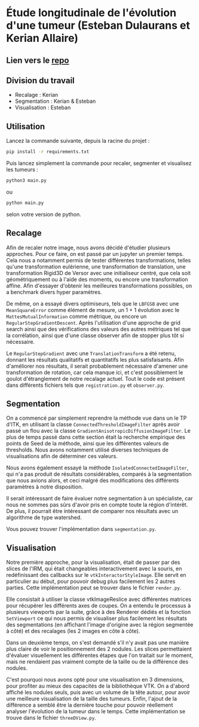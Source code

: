 # Étude longitudinale de l'évolution d'une tumeur (Esteban Dulaurans et Kerian Allaire)

## Lien vers le [repo](https://github.com/Maikashan/VITK)

## Division du travail

- Recalage : Kerian
- Segmentation : Kerian & Esteban
- Visualisation : Esteban

## Utilisation

Lancez la commande suivante, depuis la racine du projet :

```bash
pip install -r requirements.txt
```

Puis lancez simplement la commande pour recaler, segmenter et visualisez les tumeurs :

```bash
python3 main.py
```

ou

```bash
python main.py
```

selon votre version de python.

## Recalage

Afin de recaler notre image, nous avons décidé d'étudier plusieurs approches. Pour
ce faire, on est passé par un jupyter un premier temps. Cela nous a notamment
permis de tester différentes transformations, telles qu'une transformation eulérienne,
une transformation de translation, une transformation Rigid3D de Versor avec une
initialiseur centré, que cela soit géométriquement ou à l'aide des moments,
ou encore une transformation affine. Afin d'essayer d'obtenir les meilleures
transformations possibles, on a benchmark divers hyper paramètres.

De même, on a essayé divers optimiseurs, tels que le `LBFGSB` avec une
`MeanSquareError` comme élément de mesure, un 1 + 1 évolution avec le
`MattesMutualInformation` comme métrique, ou encore un
`RegularStepGradientDescent`. Après l'utilisation d'une approche de grid search
ainsi que des vérifications des valeurs des autres métriques tel que la
corrélation, ainsi que d'une classe observer afin de stopper plus tôt si nécessaire.

Le `RegularStepGradient` avec une `TranslationTransform` a été retenu, donnant
les résultats qualitatifs et quantitatifs les plus satisfaisants.
Afin d'améliorer nos résultats, il serait probablement nécessaire d'amener une
transformation de rotation, car cela manque ici, et c'est possiblement le goulot
d'étranglement de notre recalage actuel. Tout le code est présent dans différents
fichiers tels que `registration.py` et `observer.py`.

## Segmentation

On a commencé par simplement reprendre la méthode vue dans un le TP d'ITK, en
utilisant la classe `ConnectedThresholdImageFilter` après avoir passé un flou
avec la classe `GradientAnisotropicDiffusionImageFilter`. Le plus de
temps passé dans cette section était la recherche empirique des points de Seed
de la méthode, ainsi que les différentes valeurs de thresholds. Nous avons
notamment utilisé diverses techniques de visualisations afin de déterminer ces
valeurs.

Nous avons également essayé la méthode `IsolatedConnectedImageFilter`, qui n'a
pas produit de résultats considérables, comparés à la segmentation que nous
avions alors, et ceci malgré des modifications des différents paramètres à notre
disposition.

Il serait intéressant de faire évaluer notre segmentation à un spécialiste, car
nous ne sommes pas sûrs d'avoir pris en compte toute la région d'intérêt. De
plus, il pourrait être intéressant de comparer nos résultats avec un algorithme
de type watershed.

Vous pouvez trouver l'implémentation dans `segmentation.py`.

## Visualisation

Notre première approche, pour la visualisation, était de passer par des slices
de l'IRM, qui était changeables interactivement avec la souris, en redéfinissant
des callbacks sur le `vtkInteractorStyleImage`. Elle servit en particulier au
début, pour pouvoir debug plus facilement les 2 autres parties. Cette
implémentation peut se trouver dans le fichier `render.py`.

Elle consistait à utiliser la classe vtkImageReslice avec différentes matrices
pour récupérer les différents axes de coupes. On a entendu le processus à
plusieurs viewports par la suite, grâce à des Renderer dédiés et la fonction
`SetViewport` ce qui nous permis de visualiser plus facilement les résultats
des segmentations (en affichant l'image d'origine avec la région segmentée à
côté) et des recalages (les 2 images en côte à côte).

Dans un deuxième temps, on s'est demandé s'il n'y avait pas une manière plus
claire de voir le positionnement des 2 nodules. Les slices permettaient
d'évaluer visuellement les différentes étapes que l'on traitait sur le moment,
mais ne rendaient pas vraiment compte de la taille ou de la différence des
nodules.

C'est pourquoi nous avons opté pour une visualisation en 3 dimensions, pour
profiter au mieux des capacités de la bibliothèque VTK. On a d'abord affiché les
nodules seuls, puis avec un volume de la tête autour, pour avoir une meilleure
visualisation de la taille des tumeurs. Enfin, l'ajout de la différence a semblé
être la dernière touche pour pouvoir réellement analyser l'évolution de la tumeur
dans le temps. Cette implémentation se trouve dans le fichier `threeDView.py`.
